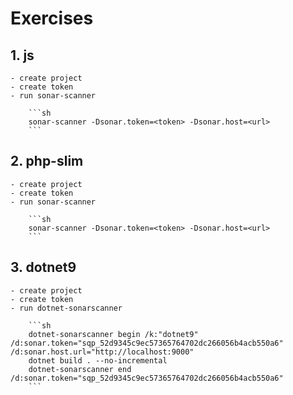 # Exercises

## 1. js

    - create project
    - create token
    - run sonar-scanner

        ```sh
        sonar-scanner -Dsonar.token=<token> -Dsonar.host=<url>
        ```

## 2. php-slim

    - create project
    - create token
    - run sonar-scanner

        ```sh
        sonar-scanner -Dsonar.token=<token> -Dsonar.host=<url>
        ```

## 3. dotnet9

    - create project
    - create token
    - run dotnet-sonarscanner

        ```sh
        dotnet-sonarscanner begin /k:"dotnet9" /d:sonar.token="sqp_52d9345c9ec57365764702dc266056b4acb550a6" /d:sonar.host.url="http://localhost:9000"
        dotnet build . --no-incremental
        dotnet-sonarscanner end /d:sonar.token="sqp_52d9345c9ec57365764702dc266056b4acb550a6"
        ```
